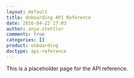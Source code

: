 ```yaml
---
layout: default
title: Onboarding API Reference
date: 2016-04-22 17:03
author: anya.stettler
comments: true
categories: []
product: onboarding
doctype: api-reference
---
```

This is a placeholder page for the API reference.

